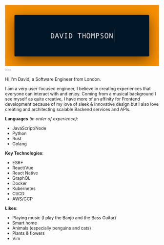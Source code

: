 <img src="./banner.png" alt="banner that says DAVID THOMPSON">
---

Hi I'm David, a Software Engineer from London.

I am a very user-focused engineer, I believe in creating experiences that
everyone can interact with and enjoy. Coming from a musical background I see
myself as quite creative, I have more of an affinity for Frontend development
because of my love of sleek & innovative design but I also love creating and
architecting scalable Backend services and APIs.

**Languages** _(in order of experience)_:
 - JavaScript/Node
 - Python
 - Rust
 - Golang

**Key Technologies**:
- ES6+
- React/Vue
- React Native
- GraphQL
- Docker
- Kubernetes
- CI/CD
- AWS/GCP

**Likes**:
- Playing music (I play the Banjo and the Bass Guitar)
- Smart home
- Animals (especially penguins and cats)
- Plants & flowers
- Vim
